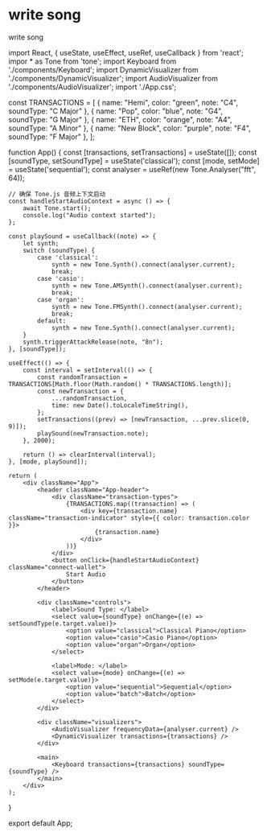 # write song

write song


import React, { useState, useEffect, useRef, useCallback } from 'react';
impor * as Tone from 'tone';
import Keyboard from './components/Keyboard';
import DynamicVisualizer from './components/DynamicVisualizer';
import AudioVisualizer from './components/AudioVisualizer';
import
'./App.css';

const TRANSACTIONS = [
    { name: "Hemi", color: "green", note: "C4", soundType: "C Major" },
    { name: "Pop", color: "blue", note: "G4", soundType: "G Major" },
    { name: "ETH", color: "orange", note: "A4", soundType: "A Minor" },
    { name: "New Block", color: "purple", note: "F4", soundType: "F Major" },
];

function App() {
    const [transactions, setTransactions] = useState([]);
    const [soundType, setSoundType] = useState('classical');
    const [mode, setMode] = useState('sequential');
    const analyser = useRef(new Tone.Analyser("fft", 64));

    // 确保 Tone.js 音频上下文启动
    const handleStartAudioContext = async () => {
        await Tone.start();
        console.log("Audio context started");
    };

    const playSound = useCallback((note) => {
        let synth;
        switch (soundType) {
            case 'classical':
                synth = new Tone.Synth().connect(analyser.current);
                break;
            case 'casio':
                synth = new Tone.AMSynth().connect(analyser.current);
                break;
            case 'organ':
                synth = new Tone.FMSynth().connect(analyser.current);
                break;
            default:
                synth = new Tone.Synth().connect(analyser.current);
        }
        synth.triggerAttackRelease(note, "8n");
    }, [soundType]);

    useEffect(() => {
        const interval = setInterval(() => {
            const randomTransaction = TRANSACTIONS[Math.floor(Math.random() * TRANSACTIONS.length)];
            const newTransaction = {
                ...randomTransaction,
                time: new Date().toLocaleTimeString(),
            };
            setTransactions((prev) => [newTransaction, ...prev.slice(0, 9)]);
            playSound(newTransaction.note);
        }, 2000);

        return () => clearInterval(interval);
    }, [mode, playSound]);

    return (
        <div className="App">
            <header className="App-header">
                <div className="transaction-types">
                    {TRANSACTIONS.map((transaction) => (
                        <div key={transaction.name} className="transaction-indicator" style={{ color: transaction.color }}>
                            {transaction.name}
                        </div>
                    ))}
                </div>
                <button onClick={handleStartAudioContext} className="connect-wallet">
                    Start Audio
                </button>
            </header>

            <div className="controls">
                <label>Sound Type: </label>
                <select value={soundType} onChange={(e) => setSoundType(e.target.value)}>
                    <option value="classical">Classical Piano</option>
                    <option value="casio">Casio Piano</option>
                    <option value="organ">Organ</option>
                </select>

                <label>Mode: </label>
                <select value={mode} onChange={(e) => setMode(e.target.value)}>
                    <option value="sequential">Sequential</option>
                    <option value="batch">Batch</option>
                </select>
            </div>

            <div className="visualizers">
                <AudioVisualizer frequencyData={analyser.current} />
                <DynamicVisualizer transactions={transactions} />
            </div>
            
            <main>
                <Keyboard transactions={transactions} soundType={soundType} />
            </main>
        </div>
    );
}


export default App;

